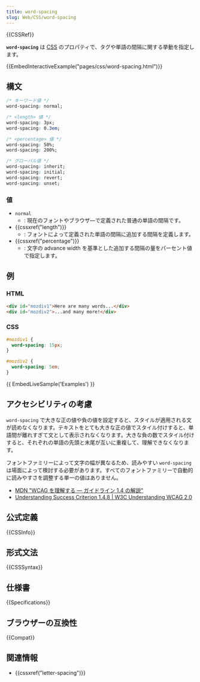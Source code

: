 ```yaml
---
title: word-spacing
slug: Web/CSS/word-spacing
---
```


{{CSSRef}}

**`word-spacing`** は [CSS](/ja/docs/Web/CSS) のプロパティで、タグや単語の間隔に関する挙動を指定します。

{{EmbedInteractiveExample("pages/css/word-spacing.html")}}

## 構文

```css
/* キーワード値 */
word-spacing: normal;

/* <length> 値 */
word-spacing: 3px;
word-spacing: 0.3em;

/* <percentage> 値 */
word-spacing: 50%;
word-spacing: 200%;

/* グローバル値 */
word-spacing: inherit;
word-spacing: initial;
word-spacing: revert;
word-spacing: unset;
```

### 値

- `normal`
  - : 現在のフォントやブラウザ―で定義された普通の単語の間隔です。
- {{cssxref("length")}}
  - : フォントによって定義された単語の間隔に追加する間隔を定義します。
- {{cssxref("percentage")}}
  - : 文字の advance width を基準とした追加する間隔の量をパーセント値で指定します。

<h2 id="Examples">例</h2>

### HTML

```html
<div id="mozdiv1">Here are many words...</div>
<div id="mozdiv2">...and many more!</div>
```

### CSS

```css
#mozdiv1 {
  word-spacing: 15px;
}

#mozdiv2 {
  word-spacing: 5em;
}
```

{{ EmbedLiveSample('Examples') }}

## アクセシビリティの考慮

`word-spacing` で大きな正の値や負の値を設定すると、スタイルが適用される文が読めなくなります。テキストをとても大きな正の値でスタイル付けすると、単語間が離れすぎて文として表示されなくなります。大きな負の数でスタイル付けすると、それぞれの単語の先頭と末尾が互いに重複して、理解できなくなります。

フォントファミリーによって文字の幅が異なるため、読みやすい `word-spacing` は場面によって検討する必要があります。すべてのフォントファミリーで自動的に読みやすさを調整する単一の値はありません。

- [MDN "WCAG を理解する ― ガイドライン 1.4 の解説"](/ja/docs/Web/Accessibility/Understanding_WCAG/Perceivable#guideline_1.4_make_it_easier_for_users_to_see_and_hear_content_including_separating_foreground_from_background)
- [Understanding Success Criterion 1.4.8 | W3C Understanding WCAG 2.0](https://www.w3.org/TR/UNDERSTANDING-WCAG20/visual-audio-contrast-visual-presentation.html)

## 公式定義

{{CSSInfo}}

## 形式文法

{{CSSSyntax}}

## 仕様書

{{Specifications}}

## ブラウザーの互換性

{{Compat}}

## 関連情報

- {{cssxref("letter-spacing")}}
